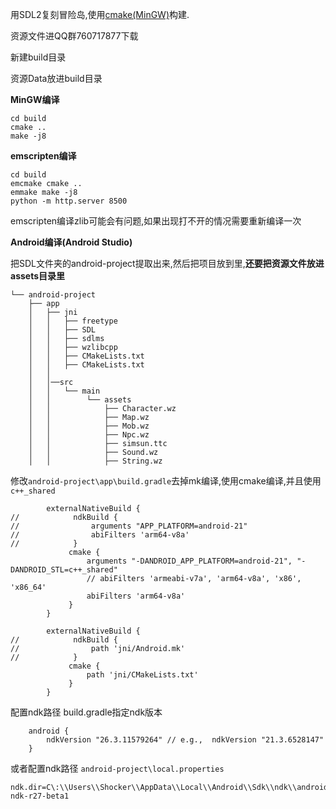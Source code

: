 用SDL2复刻冒险岛,使用[cmake(MinGW)](https://github.com/niXman/mingw-builds-binaries/releases/tag/13.2.0-rt_v11-rev0)构建.

资源文件进QQ群760717877下载

新建build目录

资源Data放进build目录 

**MinGW编译**
```
cd build
cmake ..
make -j8
```

**emscripten编译**
```
cd build
emcmake cmake ..
emmake make -j8
python -m http.server 8500
```
emscripten编译zlib可能会有问题,如果出现打不开的情况需要重新编译一次


**Android编译(Android Studio)**

把SDL文件夹的android-project提取出来,然后把项目放到里,**还要把资源文件放进assets目录里**

```
└── android-project
    ├── app
    │   ├── jni
    │   │   ├── freetype
    │   │   ├── SDL
    │   │   ├── sdlms 
    │   │   ├── wzlibcpp
    │   │   ├── CMakeLists.txt
    │   │   ├── CMakeLists.txt
    │   │   
    │   │──src   
    │   │   └── main
    │   │        └── assets
    │   │            ├── Character.wz
    │   │            ├── Map.wz
    │   │            ├── Mob.wz
    │   │            ├── Npc.wz
    │   │            ├── simsun.ttc
    │   │            ├── Sound.wz
    │   │            ├── String.wz
```
修改```android-project\app\build.gradle```去掉mk编译,使用cmake编译,并且使用```c++_shared``` 
```
        externalNativeBuild {
//            ndkBuild {
//                arguments "APP_PLATFORM=android-21"
//                abiFilters 'arm64-v8a'
//            }
             cmake {
                 arguments "-DANDROID_APP_PLATFORM=android-21", "-DANDROID_STL=c++_shared"
                 // abiFilters 'armeabi-v7a', 'arm64-v8a', 'x86', 'x86_64'
                 abiFilters 'arm64-v8a'
             }
        }
```
```
        externalNativeBuild {
//            ndkBuild {
//                path 'jni/Android.mk'
//            }
             cmake {
                 path 'jni/CMakeLists.txt'
             }
        }
```
配置ndk路径
build.gradle指定ndk版本
```
    android {
        ndkVersion "26.3.11579264" // e.g.,  ndkVersion "21.3.6528147"
    }
```
或者配置ndk路径
```android-project\local.properties```
```
ndk.dir=C\:\\Users\\Shocker\\AppData\\Local\\Android\\Sdk\\ndk\\android-ndk-r27-beta1
```